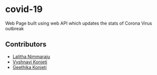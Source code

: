 # covid-19
Web Page built using web API which updates the stats of Corona Virus outbreak
## Contributors 
- [Lalitha Nimmaraju](https://github.com/lalithanimmaraju24)
- [Vyshnavi Konjeti](https://github.com/VyshnaviKonjeti)
- [Geethika Konjeti](https://www.instagram.com/geethika_konjeti/?hl=en)
